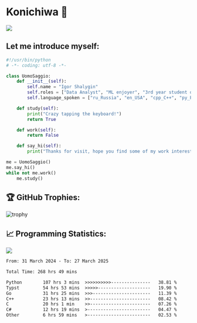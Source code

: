 # Konichiwa 👋
![](https://komarev.com/ghpvc/?username=IgorFandre&color=brightgreen)

## Let me introduce myself:
```py
#!/usr/bin/python
# -*- coding: utf-8 -*-

class UomoSaggio:
    def __init__(self):
        self.name = "Igor Shalygin"
        self.roles = ["Data Analyst", "ML enjoyer", "3rd year student of MIPT"]
        self.language_spoken = ["ru_Russia", "en_USA", "cpp_C++", "py_Python", "go_Golang"]

    def study(self):
        print("Crazy tapping the keyboard!")
        return True

    def work(self):
        return False

    def say_hi(self):
        print("Thanks for visit, hope you find some of my work interesting.")

me = UomoSaggio()
me.say_hi()
while not me.work()
    me.study()
```

## 🏆 GitHub Trophies:
![trophy](https://github-profile-trophy.vercel.app/?username=IgorFandre&title=MultiLanguage,Repositories,Commits,Experience,PullRequest,Reviews)

## 📈 Programming Statistics:

![](https://github-profile-summary-cards.vercel.app/api/cards/profile-details?username=IgorFandre&theme=solarized_dark)

<!--START_SECTION:waka-->

```txt
From: 31 March 2024 - To: 27 March 2025

Total Time: 268 hrs 49 mins

Python        107 hrs 3 mins  >>>>>>>>>>---------------   38.81 %
Typst         54 hrs 53 mins  >>>>>--------------------   19.90 %
Go            31 hrs 25 mins  >>>----------------------   11.39 %
C++           23 hrs 13 mins  >>-----------------------   08.42 %
C             20 hrs 1 min    >>-----------------------   07.26 %
C#            12 hrs 19 mins  >------------------------   04.47 %
Other         6 hrs 59 mins   >------------------------   02.53 %
```

<!--END_SECTION:waka-->
